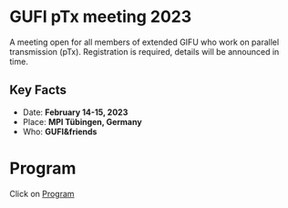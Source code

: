 # GUFI pTx meeting 2023
A meeting open for all members of extended GIFU who work on parallel transmission (pTx).
Registration is required, details will be announced in time.

## Key Facts
- Date:  **February 14-15, 2023** 
- Place: **MPI Tübingen, Germany**
- Who: **GUFI&friends**

# Program
Click on [Program](Program.md)